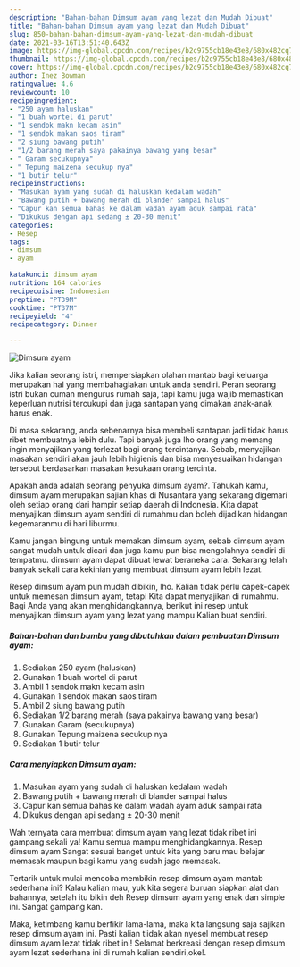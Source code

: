 ```yaml
---
description: "Bahan-bahan Dimsum ayam yang lezat dan Mudah Dibuat"
title: "Bahan-bahan Dimsum ayam yang lezat dan Mudah Dibuat"
slug: 850-bahan-bahan-dimsum-ayam-yang-lezat-dan-mudah-dibuat
date: 2021-03-16T13:51:40.643Z
image: https://img-global.cpcdn.com/recipes/b2c9755cb18e43e8/680x482cq70/dimsum-ayam-foto-resep-utama.jpg
thumbnail: https://img-global.cpcdn.com/recipes/b2c9755cb18e43e8/680x482cq70/dimsum-ayam-foto-resep-utama.jpg
cover: https://img-global.cpcdn.com/recipes/b2c9755cb18e43e8/680x482cq70/dimsum-ayam-foto-resep-utama.jpg
author: Inez Bowman
ratingvalue: 4.6
reviewcount: 10
recipeingredient:
- "250 ayam haluskan"
- "1 buah wortel di parut"
- "1 sendok makn kecam asin"
- "1 sendok makan saos tiram"
- "2 siung bawang putih"
- "1/2 barang merah saya pakainya bawang yang besar"
- " Garam secukupnya"
- " Tepung maizena secukup nya"
- "1 butir telur"
recipeinstructions:
- "Masukan ayam yang sudah di haluskan kedalam wadah"
- "Bawang putih + bawang merah di blander sampai halus"
- "Capur kan semua bahas ke dalam wadah ayam aduk sampai rata"
- "Dikukus dengan api sedang ± 20-30 menit"
categories:
- Resep
tags:
- dimsum
- ayam

katakunci: dimsum ayam 
nutrition: 164 calories
recipecuisine: Indonesian
preptime: "PT39M"
cooktime: "PT37M"
recipeyield: "4"
recipecategory: Dinner

---
```



![Dimsum ayam](https://img-global.cpcdn.com/recipes/b2c9755cb18e43e8/680x482cq70/dimsum-ayam-foto-resep-utama.jpg)

Jika kalian seorang istri, mempersiapkan olahan mantab bagi keluarga merupakan hal yang membahagiakan untuk anda sendiri. Peran seorang istri bukan cuman mengurus rumah saja, tapi kamu juga wajib memastikan keperluan nutrisi tercukupi dan juga santapan yang dimakan anak-anak harus enak.

Di masa  sekarang, anda sebenarnya bisa membeli santapan jadi tidak harus ribet membuatnya lebih dulu. Tapi banyak juga lho orang yang memang ingin menyajikan yang terlezat bagi orang tercintanya. Sebab, menyajikan masakan sendiri akan jauh lebih higienis dan bisa menyesuaikan hidangan tersebut berdasarkan masakan kesukaan orang tercinta. 



Apakah anda adalah seorang penyuka dimsum ayam?. Tahukah kamu, dimsum ayam merupakan sajian khas di Nusantara yang sekarang digemari oleh setiap orang dari hampir setiap daerah di Indonesia. Kita dapat menyajikan dimsum ayam sendiri di rumahmu dan boleh dijadikan hidangan kegemaranmu di hari liburmu.

Kamu jangan bingung untuk memakan dimsum ayam, sebab dimsum ayam sangat mudah untuk dicari dan juga kamu pun bisa mengolahnya sendiri di tempatmu. dimsum ayam dapat dibuat lewat beraneka cara. Sekarang telah banyak sekali cara kekinian yang membuat dimsum ayam lebih lezat.

Resep dimsum ayam pun mudah dibikin, lho. Kalian tidak perlu capek-capek untuk memesan dimsum ayam, tetapi Kita dapat menyajikan di rumahmu. Bagi Anda yang akan menghidangkannya, berikut ini resep untuk menyajikan dimsum ayam yang lezat yang mampu Kalian buat sendiri.

<!--inarticleads1-->

##### Bahan-bahan dan bumbu yang dibutuhkan dalam pembuatan Dimsum ayam:

1. Sediakan 250 ayam (haluskan)
1. Gunakan 1 buah wortel di parut
1. Ambil 1 sendok makn kecam asin
1. Gunakan 1 sendok makan saos tiram
1. Ambil 2 siung bawang putih
1. Sediakan 1/2 barang merah (saya pakainya bawang yang besar)
1. Gunakan  Garam (secukupnya)
1. Gunakan  Tepung maizena secukup nya
1. Sediakan 1 butir telur




<!--inarticleads2-->

##### Cara menyiapkan Dimsum ayam:

1. Masukan ayam yang sudah di haluskan kedalam wadah
1. Bawang putih + bawang merah di blander sampai halus
1. Capur kan semua bahas ke dalam wadah ayam aduk sampai rata
1. Dikukus dengan api sedang ± 20-30 menit




Wah ternyata cara membuat dimsum ayam yang lezat tidak ribet ini gampang sekali ya! Kamu semua mampu menghidangkannya. Resep dimsum ayam Sangat sesuai banget untuk kita yang baru mau belajar memasak maupun bagi kamu yang sudah jago memasak.

Tertarik untuk mulai mencoba membikin resep dimsum ayam mantab sederhana ini? Kalau kalian mau, yuk kita segera buruan siapkan alat dan bahannya, setelah itu bikin deh Resep dimsum ayam yang enak dan simple ini. Sangat gampang kan. 

Maka, ketimbang kamu berfikir lama-lama, maka kita langsung saja sajikan resep dimsum ayam ini. Pasti kalian tiidak akan nyesel membuat resep dimsum ayam lezat tidak ribet ini! Selamat berkreasi dengan resep dimsum ayam lezat sederhana ini di rumah kalian sendiri,oke!.

